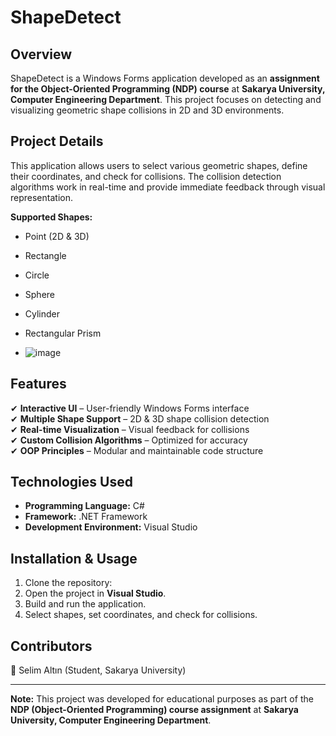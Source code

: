 # ShapeDetect  

## Overview  
ShapeDetect is a Windows Forms application developed as an **assignment for the Object-Oriented Programming (NDP) course** at **Sakarya University, Computer Engineering Department**. This project focuses on detecting and visualizing geometric shape collisions in 2D and 3D environments.  

## Project Details  
This application allows users to select various geometric shapes, define their coordinates, and check for collisions. The collision detection algorithms work in real-time and provide immediate feedback through visual representation.  

**Supported Shapes:**  
- Point (2D & 3D)  
- Rectangle  
- Circle  
- Sphere  
- Cylinder  
- Rectangular Prism

- ![image](https://github.com/user-attachments/assets/0e93cf72-a7d3-417b-b032-2a3b88d6b6c8)


## Features  
✔ **Interactive UI** – User-friendly Windows Forms interface  
✔ **Multiple Shape Support** – 2D & 3D shape collision detection  
✔ **Real-time Visualization** – Visual feedback for collisions  
✔ **Custom Collision Algorithms** – Optimized for accuracy  
✔ **OOP Principles** – Modular and maintainable code structure  

## Technologies Used  
- **Programming Language:** C#  
- **Framework:** .NET Framework  
- **Development Environment:** Visual Studio  

## Installation & Usage  
1. Clone the repository:  
2. Open the project in **Visual Studio**.  
3. Build and run the application.  
4. Select shapes, set coordinates, and check for collisions.  

## Contributors  
📌 Selim Altın (Student, Sakarya University)



---
**Note:** This project was developed for educational purposes as part of the **NDP (Object-Oriented Programming) course assignment** at **Sakarya University, Computer Engineering Department**.  
```
